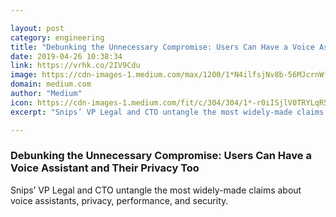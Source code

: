 ```yaml
---

layout: post
category: engineering
title: "Debunking the Unnecessary Compromise: Users Can Have a Voice Assistant and Their Privacy Too"
date: 2019-04-26 10:38:34
link: https://vrhk.co/2IV9Cdu
image: https://cdn-images-1.medium.com/max/1200/1*N4ilfsjNv8b-56MJcrnWfA.jpeg
domain: medium.com
author: "Medium"
icon: https://cdn-images-1.medium.com/fit/c/304/304/1*-r0iISjlV0TRYLqR5tZ8UQ.png
excerpt: "Snips’ VP Legal and CTO untangle the most widely-made claims about voice assistants, privacy, performance, and security."

---
```


### Debunking the Unnecessary Compromise: Users Can Have a Voice Assistant and Their Privacy Too

Snips’ VP Legal and CTO untangle the most widely-made claims about voice assistants, privacy, performance, and security.